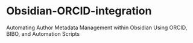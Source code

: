 # Obsidian-ORCID-integration
Automating Author Metadata Management within Obsidian Using ORCID, BIBO, and Automation Scripts

